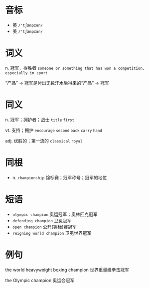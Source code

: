 # 音标

- 英 `/'tʃæmpɪən/`
- 美 `/'tʃæmpɪən/`

# 词义

n. 冠军，得胜者
`someone or something that has won a competition, especially in sport`



“产品” → 冠军是付出无数汗水后得来的“产品” → 冠军

# 同义

n. 冠军；拥护者；战士
`title` `first`

vt. 支持；拥护
`encourage` `second` `back` `carry` `hand`

adj. 优胜的；第一流的
`classical` `royal`

# 同根

- n. `championship` 锦标赛；冠军称号；冠军的地位

# 短语

- `olympic champion` 奥运冠军；奥林匹克冠军
- `defending champion` 卫冕冠军
- `open champion` 公开(锦标)赛冠军
- `reigning world champion` 卫冕世界冠军

# 例句

the world heavyweight boxing champion
世界重量级拳击冠军

the Olympic champion
奥运会冠军


